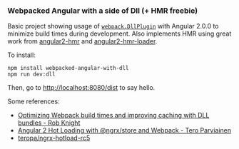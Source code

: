### Webpacked Angular with a side of Dll (+ HMR freebie)

Basic project showing usage of [`webpack.DllPlugin`][1] with Angular 2.0.0 to minimize build times during development. Also implements HMR using great work from [angular2-hmr][2] and [angular2-hmr-loader][3].

To install:
```
npm install webpacked-angular-with-dll
npm run dev:dll
```
Then, go to [http://localhost:8080/dist](http://localhost:8080/dist) to say hello.

Some references:
- [Optimizing Webpack build times and improving caching with DLL bundles - Rob Knight][4]
- [Angular 2 Hot Loading with @ngrx/store and Webpack - Tero Parviainen][5]
- [teropa/ngrx-hotload-rc5][6]

[1]: https://webpack.github.io/docs/list-of-plugins.html#dllplugin
[2]: https://github.com/AngularClass/angular2-hmr
[3]: https://github.com/AngularClass/angular2-hmr-loader
[4]: https://robertknight.github.io/posts/webpack-dll-plugins/
[5]: http://teropa.info/blog/2016/08/08/angular-2-hot-loading-with-ngrx-store-and-webpack.html
[6]: https://github.com/teropa/ngrx-hotload-rc5
